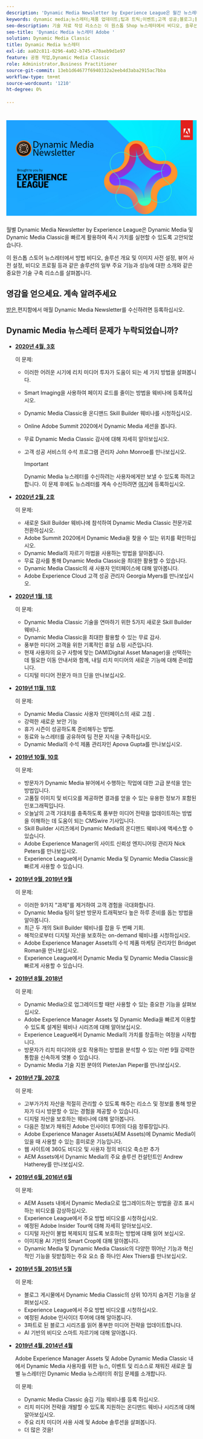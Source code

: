 ```yaml
---
description: 'Dynamic Media Newsletter by Experience League은 월간 뉴스레터입니다. Dynamic Media 및 Dynamic Media Classic을 빠르게 활용하여 즉시 가치를 실현할 수 있도록 고안되었습니다. 이미지 사전 설정, 뷰어 사전 설정, 비디오 프로필 등과 같은 일부 주요 기능 및 기능에 대한 소개, 비디오 방법, 솔루션 개요, 비디오 제공 방법 등 이 원스톱 shop 뉴스레터에서 중요한 지식 작성 리소스를 사용할 수 있습니다. '
keywords: dynamic media;뉴스레터;제품 업데이트;팁과 트릭;이벤트;고객 성공;블로그;블로그;이미지;비디오;기능;기능
seo-description: 기술 자료 작성 리소스는 이 원스톱 Shop 뉴스레터에서 비디오, 솔루션 개요 및 이미지 사전 설정, 뷰어 사전 설정, 비디오 프로필 등과 같은 일부 주요 기능 및 기능에 대한 개요를 제공합니다.
seo-title: 'Dynamic Media 뉴스레터 Adobe '
solution: Dynamic Media Classic
title: Dynamic Media 뉴스레터
exl-id: aa02c811-0296-4a02-b745-e70aeb9d1e97
feature: 공동 작업,Dynamic Media Classic
role: Administrator,Business Practitioner
source-git-commit: 13eb1d64677f6940332a2eeb4d3aba2915ac7bba
workflow-type: tm+mt
source-wordcount: '1210'
ht-degree: 0%

---
```


# ![Dynamic Media 뉴스레터 로고](/help/assets/assets/dynamic-media-newsletter-logo.png)

월별 Dynamic Media Newsletter by Experience League은 Dynamic Media 및 Dynamic Media Classic을 빠르게 활용하여 즉시 가치를 실현할 수 있도록 고안되었습니다.

이 원스톱 스토어 뉴스레터에서 방법 비디오, 솔루션 개요 및 이미지 사전 설정, 뷰어 사전 설정, 비디오 프로필 등과 같은 솔루션의 일부 주요 기능과 성능에 대한 소개와 같은 중요한 기술 구축 리소스를 살펴봅니다.

## 영감을 얻으세요. 계속 알려주세요

[받은 ](https://www.adobe.com/subscription/dynamic-media-newsletter.html) 편지함에서 매월 Dynamic Media Newsletter를 수신하려면 등록하십시오.

## Dynamic Media 뉴스레터 문제가 누락되었습니까?

<!-- * **[May 2020, Issue 4](https://expleague.azureedge.net/assets/aem/Experience-Insider-vol.31.html)**

    In this issue:

    * What business continuity means in uncertain times.
    * Key takeaways from the first all-digital Adobe Summit.
    * Must-watch Experience Manager breakout sessions.
    * Summit customer spotlight: Under Armour.
    * Never miss an Experience Insider webinar.
    * Public sector spotlight: The urgent need for digital enrollment.
    * Look what’s new in Experience Manager Innovation.
    * Build your Experience Manager skills *live* with the Adobe pros.
    * Connect with the Adobe Experience Manager Community.
    * Fast-track your Adobe expertise with Adobe Experience League. -->

* **[2020년 4월, 3호](https://expleague.azureedge.net/assets/dynamic-media/Dynamic_Media_Newsletter_04_2020_April.html)**

   이 문제:

   * 이러한 어려운 시기에 리치 미디어 투자가 도움이 되는 세 가지 방법을 살펴봅니다.
   * Smart Imaging을 사용하여 페이지 로드를 줄이는 방법을 웨비나에 등록하십시오.
   * Dynamic Media Classic용 온디맨드 Skill Builder 웨비나를 시청하십시오.
   * Online Adobe Summit 2020에서 Dynamic Media 세션을 봅니다.
   * 무료 Dynamic Media Classic 감사에 대해 자세히 알아보십시오.
   * 고객 성공 서비스의 수석 프로그램 관리자 John Monroe를 만나보십시오.

      >[!IMPORTANT]
      >
      >Dynamic Media 뉴스레터를 수신하려는 사용자에게만 보낼 수 있도록 하려고 합니다. 이 문제 후에도 뉴스레터를 계속 수신하려면 [여기](https://nam04.safelinks.protection.outlook.com/?url=http%3A%2F%2Ft.messages.adobe.com%2Fr%2F%3Fid%3Dha6c66e%2C266d7ba%2C26edbee&amp;data=02%7C01%7Crbrough%40adobe.com%7Ce0ec0f8dde0f4eb03d9c08d7e2173fd3%7Cfa7b1b5a7b34438794aed2c178decee1%7C0%7C0%7C637226461801398160&amp;sdata=3c1oREsqy%2FeDPKC3dd4IO9dXomQ1XbokaBAYQl8obrk%3D&amp;reserved=0)에 등록하십시오.

* **[2020년 2월, 2호](https://expleague.azureedge.net/assets/dynamic-media/Dynamic_Media_Newsletter_02_2020_Feb.html)**

   이 문제:

   * 새로운 Skill Builder 웨비나에 참석하여 Dynamic Media Classic 전문가로 전환하십시오.
   * Adobe Summit 2020에서 Dynamic Media을 찾을 수 있는 위치를 확인하십시오.
   * Dynamic Media의 자르기 마법을 사용하는 방법을 알아봅니다.
   * 무료 감사를 통해 Dynamic Media Classic을 최대한 활용할 수 있습니다.
   * Dynamic Media Classic의 새 사용자 인터페이스에 대해 알아봅니다.
   * Adobe Experience Cloud 고객 성공 관리자 Georgia Myers를 만나보십시오.

* **[2020년 1월, 1호](https://expleague.azureedge.net/assets/dynamic-media/Dynamic_Media_Newsletter_01_2020_Jan.html)**

   이 문제:

   * Dynamic Media Classic 기술을 연마하기 위한 5가지 새로운 Skill Builder 웨비나.
   * Dynamic Media Classic을 최대한 활용할 수 있는 무료 감사.
   * 풍부한 미디어 고객을 위한 기록적인 휴일 쇼핑 시즌입니다.
   * 현재 사용자의 요구 사항에 맞는 DAM(Digital Asset Manager)을 선택하는 데 필요한 이동 안내서와 함께, 내일 리치 미디어의 새로운 기능에 대해 준비합니다.
   * 디지털 미디어 전문가 마크 딘을 만나보십시오.

* **[2019년 11월, 11호](https://expleague.azureedge.net/assets/dynamic-media/Dynamic_Media_Newsletter_11_2019_Nov.html)**

   이 문제:

   * Dynamic Media Classic 사용자 인터페이스의 새로 고침 .
   * 강력한 새로운 보안 기능
   * 휴가 시즌이 성공하도록 준비해두는 방법.
   * 동료와 뉴스레터를 공유하여 팀 전문 지식을 구축하십시오.
   * Dynamic Media의 수석 제품 관리자인 Apova Gupta를 만나보십시오.

* **[2019년 10월, 10호](https://expleague.azureedge.net/assets/dynamic-media/Dynamic_Media_Newsletter_10_2019_Oct.html)**

   이 문제:

   * 방문자가 Dynamic Media 뷰어에서 수행하는 작업에 대한 고급 분석을 얻는 방법입니다.
   * 고품질 이미지 및 비디오를 제공하면 결과를 얻을 수 있는 유용한 정보가 포함된 인포그래픽입니다.
   * 오늘날의 고객 기대치를 충족하도록 풍부한 미디어 전략을 업데이트하는 방법을 이해하는 데 도움이 되는 CMSwire 기사입니다.
   * Skill Builder 시리즈에서 Dynamic Media의 온디맨드 웨비나에 액세스할 수 있습니다.
   * Adobe Experience Manager의 사이트 신뢰성 엔지니어링 관리자 Nick Peters를 만나보십시오.
   * Experience League에서 Dynamic Media 및 Dynamic Media Classic을 빠르게 사용할 수 있습니다.

* **[2019년 9월, 2019년 9월](https://expleague.azureedge.net/assets/dynamic-media/Dynamic_Media_Newsletter_09_2019_Sept.html)**

   이 문제:

   * 이러한 9가지 &quot;과제&quot;를 제거하여 고객 경험을 극대화합니다.
   * Dynamic Media 팀이 일반 방문자 트래픽보다 높은 하루 준비를 돕는 방법을 알아봅니다.
   * 최근 두 개의 Skill Builder 웨비나를 잡을 두 번째 기회.
   * 해적으로부터 디지털 자산을 보호하는 on-demand 웨비나를 시청하십시오.
   * Adobe Experience Manager Assets의 수석 제품 마케팅 관리자인 Bridget Roman을 만나보십시오.
   * Experience League에서 Dynamic Media 및 Dynamic Media Classic을 빠르게 사용할 수 있습니다.

* **[2019년 8월, 2018년](https://expleague.azureedge.net/assets/dynamic-media/Dynamic_Media_Newsletter_08_2019_Aug.html)**

   이 문제:

   * Dynamic Media으로 업그레이드할 때만 사용할 수 있는 중요한 기능을 살펴보십시오.
   * Adobe Experience Manager Assets 및 Dynamic Media을 빠르게 이용할 수 있도록 설계된 웨비나 시리즈에 대해 알아보십시오.
   * Experience League에서 Dynamic Media의 가치를 창출하는 여정을 시작합니다.
   * 방문자가 리치 미디어와 상호 작용하는 방법을 분석할 수 있는 이번 9월 강력한 통합을 신속하게 엿볼 수 있습니다.
   * Dynamic Media 기술 지원 분야의 PieterJan Pieper를 만나보십시오.

* **[2019년 7월, 207호](https://expleague.azureedge.net/assets/dynamic-media/Dynamic_Media_Newsletter_07_2019_July.html)**

   이 문제:

   * 고부가가치 자산을 적절히 관리할 수 있도록 해주는 리소스 및 정보를 통해 방문자가 다시 방문할 수 있는 경험을 제공할 수 있습니다.
   * 디지털 자산을 보호하는 웨비나에 대해 알아봅니다.
   * 다음은 정보가 채워진 Adobe 인사이더 투어의 다음 정류장입니다.
   * Adobe Experience Manager Assets(AEM Assets)에 Dynamic Media이 있을 때 사용할 수 있는 흥미로운 기능입니다.
   * 웹 사이트에 360도 비디오 및 사용자 정의 비디오 축소판 추가
   * AEM Assets에서 Dynamic Media의 주요 솔루션 컨설턴트인 Andrew Hatherey를 만나보십시오.

* **[2019년 6월, 2016년 6월](https://expleague.azureedge.net/assets/dynamic-media/Dynamic_Media_Newsletter_06_2019_June.html)**

   이 문제:

   * AEM Assets 내에서 Dynamic Media으로 업그레이드하는 방법을 강조 표시하는 비디오를 감상하십시오.
   * Experience League에서 주요 방법 비디오를 시청하십시오.
   * 예정된 Adobe Insider Tour에 대해 자세히 알아보십시오.
   * 디지털 자산이 불법 복제되지 않도록 보호하는 방법에 대해 읽어 보십시오.
   * 이미지용 AI 기반의 Smart Crop에 대해 알아봅니다.
   * Dynamic Media 및 Dynamic Media Classic의 다양한 뛰어난 기능과 혁신적인 기능을 뒷받침하는 주요 요소 중 하나인 Alex Thiers를 만나보십시오.

* **[2019년 5월, 2015년 5월](https://expleague.azureedge.net/assets/dynamic-media/Dynamic_Media_Newsletter_05_2019_May.html)**

   이 문제:

   * 블로그 게시물에서 Dynamic Media Classic의 상위 10가지 숨겨진 기능을 살펴보십시오.
   * Experience League에서 주요 방법 비디오를 시청하십시오.
   * 예정된 Adobe 인사이더 투어에 대해 알아봅니다.
   * 3파트로 된 블로그 시리즈를 읽어 풍부한 미디어 전략을 업데이트합니다.
   * AI 기반의 비디오 스마트 자르기에 대해 알아봅니다.

* **[2019년 4월, 2014년 4월](https://expleague.azureedge.net/assets/dynamic-media/Dynamic_Media_Newsletter_04_2019_April.html)**

   Adobe Experience Manager Assets 및 Adobe Dynamic Media Classic 내에서 Dynamic Media 사용자를 위한 뉴스, 이벤트 및 리소스로 채워진 새로운 월별 뉴스레터인 Dynamic Media 뉴스레터의 취임 문제를 소개합니다.

   이 문제:

   * Dynamic Media Classic 숨김 기능 웨비나를 등록 하십시오.
   * 리치 미디어 전략을 개발할 수 있도록 지원하는 온디맨드 웨비나 시리즈에 대해 알아보십시오.
   * 주요 리치 미디어 사용 사례 및 Adobe 솔루션을 살펴봅니다.
   * 더 많은 것을!
